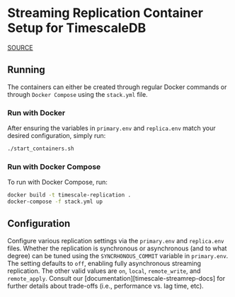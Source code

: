# Streaming Replication Container Setup for TimescaleDB

[SOURCE](https://github.com/timescale/streaming-replication-docker)

## Running

The containers can either be created through regular Docker commands or through
`Docker Compose` using the `stack.yml` file.

### Run with Docker

After ensuring the variables in `primary.env` and `replica.env` match your
desired configuration, simply run:

```bash
./start_containers.sh
```

### Run with Docker Compose

To run with Docker Compose, run:

```bash
docker build -t timescale-replication .
docker-compose -f stack.yml up
```

## Configuration

Configure various replication settings via the `primary.env` and `replica.env`
files. Whether the replication is synchronous or asynchronous (and to what
degree) can be tuned using the `SYNCRHONOUS_COMMIT` variable in `primary.env`.
The setting defaults to `off`, enabling fully asynchronous streaming
replication. The other valid values are `on`, `local`, `remote_write`, and
`remote_apply`. Consult our [documentation][timescale-streamrep-docs] for
further details about trade-offs (i.e., performance vs. lag time, etc).
